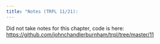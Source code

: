 ```yaml
---
title: "Notes (TRPL 11/21):
---
```


Did not take notes for this chapter, code is here:
https://github.com/johnchandlerburnham/trpl/tree/master/11
